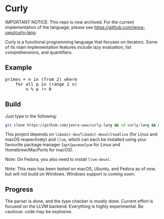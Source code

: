 # Curly
IMPORTANT NOTICE: This repo is now archived. For the current implementation of the language, please see https://github.com/jenra-uwu/curly-lang.

Curly is a functional programming language that focuses on iterators. Some of its main implementation features include lazy evaluation, list comprehensions, and quantifiers.

## Example
<pre>
primes = n <span class="hljs-keyword">in</span> (from <span class="hljs-number">2</span>) <span class="hljs-keyword">where</span>
    <span class="hljs-keyword">for</span> <span class="hljs-keyword">all</span> p <span class="hljs-keyword">in</span> (range <span class="hljs-number">2</span> n)
        n % p != <span class="hljs-number">0</span>
</pre>

## Build
Just type in the following:
```bash
git clone https://github.com/jenra-uwu/curly-lang && cd curly-lang && make
```
This project depends on `libedit-dev`/`libedit-devel`/`readline` (for Linux and macOS respectively) and `llvm`, which can each be installed using your favourite package manager (`apt`/`pacman`/`yum` for Linux and Homebrew/MacPorts for macOS).

Note: On Fedora, you also need to install `llvm-devel`.

Note: This repo has been tested on macOS, Ubuntu, and Fedora as of now, but will not build on Windows. Windows support is coming soon.

## Progress
The parser is done, and the type checker is mostly done. Current effort is focused on the LLVM backend. Everything is highly experimental. Be cautious: code may be explosive.
